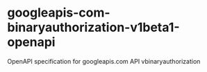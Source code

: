 # googleapis-com-binaryauthorization-v1beta1-openapi
OpenAPI specification for googleapis.com API vbinaryauthorization
